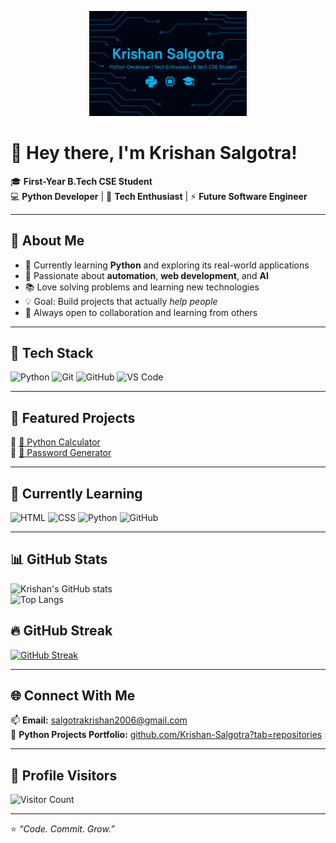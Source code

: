 <p align="center">
  <img src="banner.png" alt="Krishan Salgotra Banner" width="50%">
</p>

# 👋 Hey there, I'm Krishan Salgotra!

🎓 **First-Year B.Tech CSE Student**  
💻 **Python Developer** | 🚀 **Tech Enthusiast** | ⚡ **Future Software Engineer**

---

## 🧠 About Me
- 🐍 Currently learning **Python** and exploring its real-world applications  
- 🧩 Passionate about **automation**, **web development**, and **AI**  
- 📚 Love solving problems and learning new technologies  
- 💡 Goal: Build projects that actually *help people*  
- 🎯 Always open to collaboration and learning from others  

---

## 🧰 Tech Stack
![Python](https://img.shields.io/badge/Python-3670A0?style=for-the-badge&logo=python&logoColor=ffdd54)
![Git](https://img.shields.io/badge/Git-F05032?style=for-the-badge&logo=git&logoColor=white)
![GitHub](https://img.shields.io/badge/GitHub-181717?style=for-the-badge&logo=github)
![VS Code](https://img.shields.io/badge/VS_Code-0078D4?style=for-the-badge&logo=visualstudiocode&logoColor=white)

---

## 🧩 Featured Projects
🔹 [🧮 Python Calculator](https://github.com/Krishan-Salgotra/python-calculator)  
🔹 [🔐 Password Generator](https://github.com/Krishan-Salgotra/password_generator)

---

## 🚀 Currently Learning
![HTML](https://img.shields.io/badge/HTML-E34F26?style=for-the-badge&logo=html5&logoColor=white)
![CSS](https://img.shields.io/badge/CSS-1572B6?style=for-the-badge&logo=css3&logoColor=white)
![Python](https://img.shields.io/badge/Python-3776AB?style=for-the-badge&logo=python&logoColor=white)
![GitHub](https://img.shields.io/badge/GitHub-181717?style=for-the-badge&logo=github)

---

## 📊 GitHub Stats

![Krishan's GitHub stats](https://github-readme-stats.vercel.app/api?username=Krishan-Salgotra&show_icons=true&theme=tokyonight)  
![Top Langs](https://github-readme-stats.vercel.app/api/top-langs/?username=Krishan-Salgotra&layout=compact&theme=tokyonight)  
## 🔥 GitHub Streak
[![GitHub Streak](https://streak-stats.demolab.com?user=Krishan-Salgotra&theme=tokyonight&hide_border=true)](https://git.io/streak-stats)


---

## 🌐 Connect With Me
📫 **Email:** salgotrakrishan2006@gmail.com   
🐍 **Python Projects Portfolio:** [github.com/Krishan-Salgotra?tab=repositories](https://github.com/Krishan-Salgotra?tab=repositories)

---

## 👀 Profile Visitors
![Visitor Count](https://komarev.com/ghpvc/?username=Krishan-Salgotra&color=blue&style=flat-square)

---

⭐ *“Code. Commit. Grow.”*
